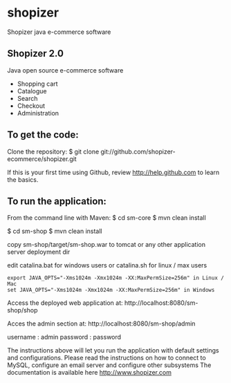 shopizer
========

Shopizer java e-commerce software


Shopizer 2.0
-------------------
Java open source e-commerce software

- Shopping cart
- Catalogue
- Search
- Checkout
- Administration


To get the code:
-------------------
Clone the repository:
$ git clone git://github.com/shopizer-ecommerce/shopizer.git

If this is your first time using Github, review http://help.github.com to learn the basics.

To run the application:
-------------------	
From the command line with Maven:
$ cd sm-core
$ mvn clean install

$ cd sm-shop
$ mvn clean install

copy sm-shop/target/sm-shop.war to tomcat or any other application server deployment dir

edit catalina.bat for windows users or catalina.sh for linux / max users
```
export JAVA_OPTS="-Xms1024m -Xmx1024m -XX:MaxPermSize=256m" in Linux / Mac
set JAVA_OPTS="-Xms1024m -Xmx1024m -XX:MaxPermSize=256m" in Windows
```
Access the deployed web application at: http://localhost:8080/sm-shop/shop

Acces the admin section at: http://localhost:8080/sm-shop/admin

username : admin
password : password

The instructions above will let you run the application with default settings and configurations.
Please read the instructions on how to connect to MySQL, configure an email server and configure other subsystems
The documentation is available here http://www.shopizer.com
